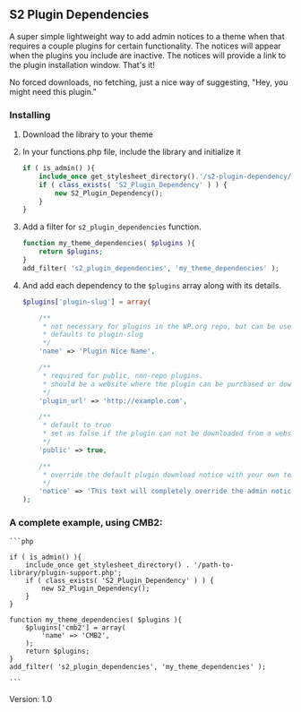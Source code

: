 ## S2 Plugin Dependencies

A super simple lightweight way to add admin notices to a theme when that requires a couple plugins for certain functionality. The notices will appear when the plugins you include are inactive. The notices will provide a link to the plugin installation window. That's it!

No forced downloads, no fetching, just a nice way of suggesting, "Hey, you might need this plugin."

### Installing

1. Download the library to your theme
2. In your functions.php file, include the library and initialize it
	```php
	if ( is_admin() ){
		include_once get_stylesheet_directory().'/s2-plugin-dependency/plugin-support.php';
		if ( class_exists( 'S2_Plugin_Dependency' ) ) {
			new S2_Plugin_Dependency();
		}
	}
	```

3. Add a filter for `s2_plugin_dependencies` function.
	```php
	function my_theme_dependencies( $plugins ){
		return $plugins;
	}
	add_filter( 's2_plugin_dependencies', 'my_theme_dependencies' );
	```

4. And add each dependency to the `$plugins` array along with its details.
	```php
	$plugins['plugin-slug'] = array(

		/**
		 * not necessary for plugins in the WP.org repo, but can be used if desired
		 * defaults to plugin-slug
		 */
		'name' => 'Plugin Nice Name',

		/**
		 * required for public, non-repo plugins.
		 * should be a website where the plugin can be purchased or downloaded
		 */
		'plugin_url' => 'http://example.com',

		/** 
		 * default to true
		 * set as false if the plugin can not be downloaded from a website
		 */
		'public' => true,

		/**
		 * override the default plugin download notice with your own text & html
		 */
		'notice' => 'This text will completely override the admin notice. It can accept <a href="http://example.com">anchor tags</a>, line breaks, <em>emphasis</em>, and <strong>strong words</strong>.',
	);
	```

### A complete example, using CMB2:

	```php
	
	if ( is_admin() ){
		include_once get_stylesheet_directory() . '/path-to-library/plugin-support.php';
		if ( class_exists( 'S2_Plugin_Dependency' ) ) {
			new S2_Plugin_Dependency();
		}
	}

	function my_theme_dependencies( $plugins ){
		$plugins['cmb2'] = array(
			'name' => 'CMB2',
		);
		return $plugins;
	}
	add_filter( 's2_plugin_dependencies', 'my_theme_dependencies' );
	
	```

Version: 1.0


